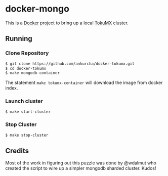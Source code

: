 # docker-mongo

This is a [Docker](http://docker.io) project to bring up a local [TokuMX](http://www.tokutek.com/tokumx-for-mongodb/) cluster.

## Running

### Clone Repository

```bash
$ git clone https://github.com/ankurcha/docker-tokumx.git
$ cd docker-tokumx
$ make mongodb-container
```

The statement `make tokumx-container` will download the image from docker index.

### Launch cluster

```bash
$ make start-cluster
```

### Stop Cluster

```bash
$ make stop-cluster
```

## Credits
Most of the work in figuring out this puzzle was done by @wdalmut who created the script to wire up a simpler mongodb sharded cluster. Kudos!
